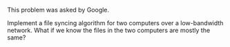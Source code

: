 This problem was asked by Google.

Implement a file syncing algorithm for two computers over a low-bandwidth network. What if we know the files in the two computers are mostly the same?